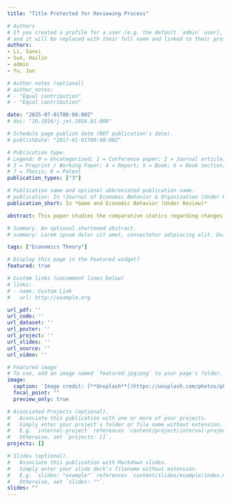 ```yaml
---
title: "Title Protected for Reviewing Process"

# Authors
# If you created a profile for a user (e.g. the default `admin` user), write the username (folder name) here
# and it will be replaced with their full name and linked to their profile.
authors:
- Li, Sanxi
- Sun, Hailin
- admin
- Yu, Jun

# Author notes (optional)
# author_notes:
# - "Equal contribution"
# - "Equal contribution"

date: "2025-07-01T00:00:00Z"
# doi: "10.1016/j.jet.2016.01.008"

# Schedule page publish date (NOT publication's date).
# publishDate: "2017-01-01T00:00:00Z"

# Publication type.
# Legend: 0 = Uncategorized; 1 = Conference paper; 2 = Journal article;
# 3 = Preprint / Working Paper; 4 = Report; 5 = Book; 6 = Book section;
# 7 = Thesis; 8 = Patent
publication_types: ["3"]

# Publication name and optional abbreviated publication name.
# publication: In *Journal of Economic Behavior & Organization (Under Review)*
publication_short: In *Game and Economic Behavior (Under Review)*

abstract: This paper studies the comparative statics regarding changes in risk on Nash's solution to bargaining games with stochastic outcome and disagreement points. When absolute risk tolerance is linear with constant slope, the Nash's solution to bargaining with risky outcomes and risky disagreement points can be viewed as division of divisible certainty equivalent between two risk-averse agents. We show that whether a deterioration of a bargainer's risky prospect is advantageous to his opponent often depends on whether preference displays decreasing absolute risk aversion (DARA). Specifically, for perfectly correlated risky prospects, DARA à la Arrow-Pratt works to the concavity of the joint certainty equivalent with respect to a bargainer's initial wealth or size of risky exposure; for independent risky prospects, DARA à la Ross vulnerates his risk bearing under Rothschild-Stiglitz increase in risk taking the form of adding an independent noise, both leading to the bargainer's increased propensity for risk aversion as well as the joint size of the pie. These results illuminate how individual risky prospect as well as risk preference influence the cooperating partners' income shares and thus the market equilibrum of marriage formation. We also show that this result is robust under Rubinstein's non-cooperative bargaining game.

# Summary. An optional shortened abstract.
# summary: Lorem ipsum dolor sit amet, consectetur adipiscing elit. Duis posuere tellus ac convallis placerat. Proin tincidunt magna sed ex sollicitudin condimentum.

tags: ["Economics Theory"]

# Display this page in the Featured widget?
featured: true

# Custom links (uncomment lines below)
# links:
# - name: Custom Link
#   url: http://example.org

url_pdf: ''
url_code: ''
url_dataset: ''
url_poster: ''
url_project: ''
url_slides: ''
url_source: ''
url_video: ''

# Featured image
# To use, add an image named `featured.jpg/png` to your page's folder.
image:
  caption: 'Image credit: [**Unsplash**](https://unsplash.com/photos/pLCdAaMFLTE)'
  focal_point: ""
  preview_only: true

# Associated Projects (optional).
#   Associate this publication with one or more of your projects.
#   Simply enter your project's folder or file name without extension.
#   E.g. `internal-project` references `content/project/internal-project/index.md`.
#   Otherwise, set `projects: []`.
projects: []

# Slides (optional).
#   Associate this publication with Markdown slides.
#   Simply enter your slide deck's filename without extension.
#   E.g. `slides: "example"` references `content/slides/example/index.md`.
#   Otherwise, set `slides: ""`.
slides: ""
---
```

